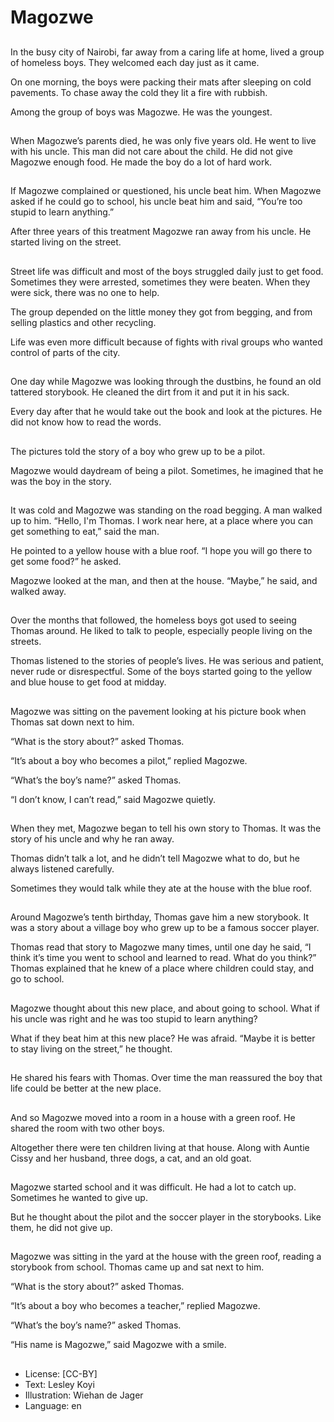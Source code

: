 # Magozwe

##
In the busy city of Nairobi, far away from a caring life at home, lived a group of homeless boys. They welcomed each day just as it came.

On one morning, the boys were packing their mats after sleeping on cold pavements. To chase away the cold they lit a fire with rubbish.

Among the group of boys was Magozwe. He was the youngest.

##
When Magozwe’s parents died, he was only five years old. He went to live with his uncle. This man did not care about the child. He did not give Magozwe enough food. He made the boy do a lot of hard work.

##
If Magozwe complained or questioned, his uncle beat him. When Magozwe asked if he could go to school, his uncle beat him and said, “You’re too stupid to learn anything.”

After three years of this treatment Magozwe ran away from his uncle. He started living on the street.

##
Street life was difficult and most of the boys struggled daily just to get food. Sometimes they were arrested, sometimes they were beaten. When they were sick, there was no one to help.

The group depended on the little money they got from begging, and from selling plastics and other recycling.

Life was even more difficult because of fights with rival groups who wanted control of parts of the city.

##
One day while Magozwe was looking through the dustbins, he found an old tattered storybook. He cleaned the dirt from it and put it in his sack.

Every day after that he would take out the book and look at the pictures. He did not know how to read the words.

##
The pictures told the story of a boy who grew up to be a pilot.

Magozwe would daydream of being a pilot. Sometimes, he imagined that he was the boy in the story.

##
It was cold and Magozwe was standing on the road begging. A man walked up to him. “Hello, I'm Thomas. I work near here, at a place where you can get something to eat,” said the man.

He pointed to a yellow house with a blue roof. “I hope you will go there to get some food?” he asked.

Magozwe looked at the man, and then at the house. “Maybe,” he said, and walked away.

##
Over the months that followed, the homeless boys got used to seeing Thomas around. He liked to talk to people, especially people living on the streets.

Thomas listened to the stories of people’s lives. He was serious and patient, never rude or disrespectful. Some of the boys started going to the yellow and blue house to get food at midday.

##
Magozwe was sitting on the pavement looking at his picture book when Thomas sat down next to him.

“What is the story about?” asked Thomas.

“It’s about a boy who becomes a pilot,” replied Magozwe.

“What’s the boy’s name?” asked Thomas.

“I don’t know, I can’t read,” said Magozwe quietly.

##
When they met, Magozwe began to tell his own story to Thomas. It was the story of his uncle and why he ran away.

Thomas didn’t talk a lot, and he didn’t tell Magozwe what to do, but he always listened carefully.

Sometimes they would talk while they ate at the house with the blue roof.

##
Around Magozwe’s tenth birthday, Thomas gave him a new storybook. It was a story about a village boy who grew up to be a famous soccer player.

Thomas read that story to Magozwe many times, until one day he said, “I think it’s time you went to school and learned to read. What do you think?” Thomas explained that he knew of a place where children could stay, and go to school.

##
Magozwe thought about this new place, and about going to school. What if his uncle was right and he was too stupid to learn anything?

What if they beat him at this new place? He was afraid. “Maybe it is better to stay living on the street,” he thought.

##
He shared his fears with Thomas. Over time the man reassured the boy that life could be better at the new place.

##
And so Magozwe moved into a room in a house with a green roof. He shared the room with two other boys.

Altogether there were ten children living at that house. Along with Auntie Cissy and her husband, three dogs, a cat, and an old goat.

##
Magozwe started school and it was difficult. He had a lot to catch up. Sometimes he wanted to give up.

But he thought about the pilot and the soccer player in the storybooks. Like them, he did not give up.

##
Magozwe was sitting in the yard at the house with the green roof, reading a storybook from school. Thomas came up and sat next to him.

“What is the story about?” asked Thomas.

“It’s about a boy who becomes a teacher,” replied Magozwe.

“What’s the boy’s name?” asked Thomas.

“His name is Magozwe,” said Magozwe with a smile.

##
* License: [CC-BY]
* Text: Lesley Koyi
* Illustration: Wiehan de Jager
* Language: en

